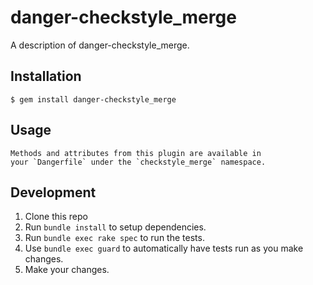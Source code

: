 # danger-checkstyle_merge

A description of danger-checkstyle_merge.

## Installation

    $ gem install danger-checkstyle_merge

## Usage

    Methods and attributes from this plugin are available in
    your `Dangerfile` under the `checkstyle_merge` namespace.

## Development

1. Clone this repo
2. Run `bundle install` to setup dependencies.
3. Run `bundle exec rake spec` to run the tests.
4. Use `bundle exec guard` to automatically have tests run as you make changes.
5. Make your changes.
